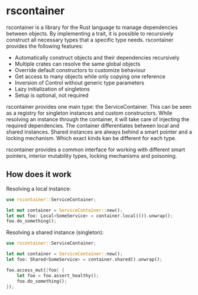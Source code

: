 # rscontainer

rscontainer is a library for the Rust language to manage dependencies between
objects. By implementing a trait, it is possible to recursively construct
all necessary types that a specific type needs. rscontainer provides the
following features:

  * Automatically construct objects and their dependencies recursively
  * Multiple crates can resolve the same global objects
  * Override default constructors to customize behaviour
  * Get access to many objects while only copying one reference
  * Inversion of Control without generic type parameters
  * Lazy initialization of singletons
  * Setup is optional, not required

rscontainer provides one main type: the ServiceContainer. This can be seen
as a registry for singleton instances and custom constructors. While resolving
an instance through the container, it will take care of injecting the required
dependencies. The container differentiates between local and shared instances.
Shared instances are always behind a smart pointer and a locking mechanism.
Which exact kinds kan be different for each type.

rscontainer provides a common interface for working with different smart
pointers, interior mutability types, locking mechanisms and poisoning.

## How does it work

Resolving a local instance:

```Rust
use rscontainer::ServiceContainer;

let mut container = ServiceContainer::new();
let mut foo: Local<SomeService> = container.local(()).unwrap();
foo.do_something();
```

Resolving a shared instance (singleton):

```Rust
use rscontainer::ServiceContainer;

let mut container = ServiceContainer::new();
let foo: Shared<SomeService> = container.shared().unwrap();

foo.access_mut(|foo| {
    let foo = foo.assert_healthy();
    foo.do_something();
});
```
